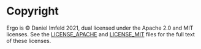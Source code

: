 # Copyright

Ergo is &copy; Daniel Imfeld 2021, dual licensed under the Apache 2.0 and MIT licenses. See the [LICENSE_APACHE](LICENSE_APACHE) and [LICENSE_MIT](LICENSE_MIT) files for the full text of these licenses.
